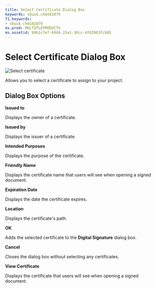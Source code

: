 ```yaml
---
title: Select Certificate Dialog Box
keywords: vbui6.chm181079
f1_keywords:
- vbui6.chm181079
ms.prod: MULTIPLEPRODUCTS
ms.assetid: b9b1c7e7-6dd4-25a1-36cc-4fd2963fcb85
---
```



# Select Certificate Dialog Box


![Select certificate](images/va5m6c1_ZA01201781.gif)



Allows you to select a certificate to assign to your project.

## Dialog Box Options

 **Issued to**

Displays the owner of a certificate.

 **Issued by**

Displays the issuer of a certificate.

 **Intended Purposes**

Displays the purpose of the certificate.

 **Friendly Name**

Displays the certificate name that users will see when opening a signed document.

 **Expiration Date**

Displays the date the certificate expires.

 **Location**

Displays the certificate's path.

 **OK**

Adds the selected certificate to the  **Digital Signature** dialog box.

 **Cancel**

Closes the dialog box without selecting any certificates.

 **View Certificate**

Displays the certificate that users will see when opening a signed document.


